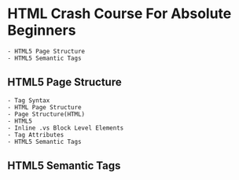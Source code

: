 # HTML Crash Course For Absolute Beginners

    - HTML5 Page Structure
    - HTML5 Semantic Tags

## HTML5 Page Structure

    - Tag Syntax
    - HTML Page Structure
    - Page Structure(HTML)
    - HTML5
    - Inline .vs Block Level Elements
    - Tag Attributes
    - HTML5 Semantic Tags

## HTML5 Semantic Tags
